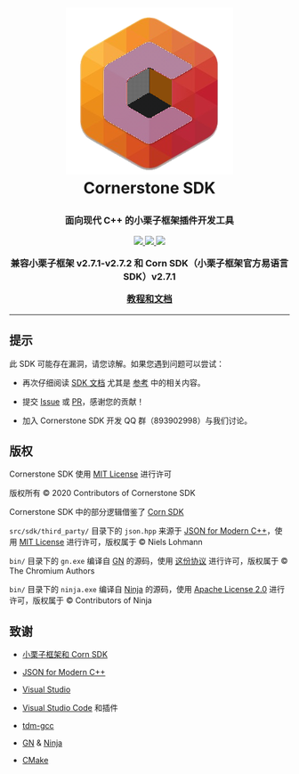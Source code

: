 <h1>
  <p align=center>
    <img src="Logo.png" alt="logo"/><br>
    <b>
      Cornerstone SDK
    </b>
  </p>
</h1>

<h3>
  <p align="center">
    面向现代 C++ 的小栗子框架插件开发工具
  </p>
  <p align="center">
    <a href="https://github.com/Sc-Softs/CornerstoneSDK/releases">
      <img src="https://img.shields.io/badge/release-v1.0.1-important.svg" />
    </a>
    <a href="https://zh.cppreference.com/w/cpp/17">
      <img src="https://img.shields.io/badge/language-C++17-informational.svg" />
    </a>
    <a href="./LICENSE">
        <img src="https://img.shields.io/badge/license-MIT-success.svg" />
    </a>
  </p>
  <p align="center">
    兼容小栗子框架 v2.7.1-v2.7.2 和 Corn SDK（小栗子框架官方易语言 SDK）v2.7.1
  </p>
  <p align="center">
    <b>
      <a href="https://github.com/Sc-Softs/CornerstoneSDK/wiki">
        教程和文档
      </a>
    </b>
  </p>
</h3>

---

## 提示

此 SDK 可能存在漏洞，请您谅解。如果您遇到问题可以尝试：

- 再次仔细阅读 [SDK 文档](https://github.com/Sc-Softs/CornerstoneSDK/wiki/) 尤其是 [参考](https://github.com/Sc-Softs/CornerstoneSDK/wiki/参考) 中的相关内容。

- 提交 [Issue](https://github.com/Sc-Softs/CornerstoneSDK/issues) 或 [PR](https://github.com/Sc-Softs/CornerstoneSDK/pulls)，感谢您的贡献！

- 加入 Cornerstone SDK 开发 QQ 群（893902998）与我们讨论。

## 版权

Cornerstone SDK 使用 [MIT License](./LICENSE) 进行许可

版权所有 &copy; 2020 Contributors of Cornerstone SDK

Cornerstone SDK 中的部分逻辑借鉴了 [Corn SDK](https://www.xiaolz.cn/)

`src/sdk/third_party/` 目录下的 `json.hpp` 来源于 [JSON for Modern C++](https://github.com/nlohmann/json)，使用 [MIT License](https://github.com/nlohmann/json/blob/develop/LICENSE.MIT) 进行许可，版权属于 &copy; Niels Lohmann

`bin/` 目录下的 `gn.exe` 编译自 [GN](https://gn.googlesource.com/gn/) 的源码，使用 [这份协议](https://gn.googlesource.com/gn/+/master/LICENSE) 进行许可，版权属于 &copy; The Chromium Authors

`bin/` 目录下的 `ninja.exe` 编译自 [Ninja](http://www.ninja-build.org/) 的源码，使用 [Apache License 2.0](https://github.com/ninja-build/ninja/blob/master/COPYING) 进行许可，版权属于 &copy; Contributors of Ninja

## 致谢

- [小栗子框架和 Corn SDK](https://www.xiaolz.cn/)

- [JSON for Modern C++](https://github.com/nlohmann/json)

- [Visual Studio](https://visualstudio.microsoft.com/vs/)

- [Visual Studio Code](https://code.visualstudio.com/) 和插件

- [tdm-gcc](https://jmeubank.github.io/tdm-gcc/)

- [GN](https://gn.googlesource.com/gn/) & [Ninja](http://www.ninja-build.org/)

- [CMake](https://cmake.org/)
